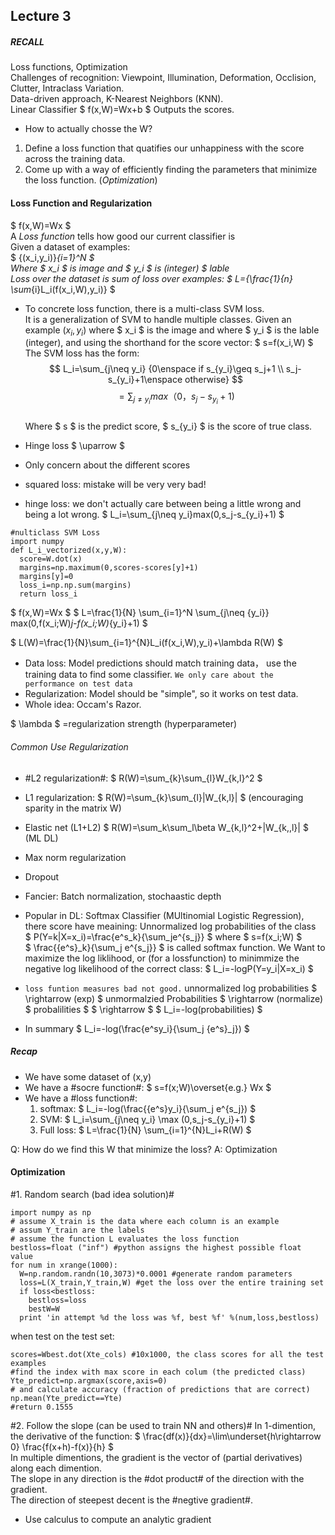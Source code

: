 
## Lecture 3
##### RECALL
Loss functions, Optimization  
Challenges of recognition: Viewpoint, Illumination, Deformation, Occlision, Clutter, Intraclass Variation.  
Data-driven approach, K-Nearest Neighbors (KNN).  
Linear Classifier $ f(x,W)=Wx+b $ Outputs the scores.  
  * How to actually chosse the W?
  1. Define a loss function that quatifies our unhappiness with the score across the training data.  
  2. Come up with a way of efficiently finding the parameters that minimize the loss function. (*Optimization*)  


#### Loss Function and Regularization
$ f(x,W)=Wx $  
A *Loss function* tells how good our current classifier is  
Given a dataset of examples:  
$ {(x_i,y_i)}_{i=1}^N $  
Where $ x_i $ is image and $ y_i $ is (integer) $ lable   
Loss over the dataset is sum of loss over examples:
$ L={\frac{1}{n} \sum_{i}L_i(f(x_i,W),y_i)} $  
* To concrete loss function, there is a multi-class SVM loss.  
It is a generalization of SVM to handle multiple classes.
Given an example $(x_i,y_i)$ where $ x_i $ is the image and where $ y_i $ is the lable (integer), and using the shorthand for the score vector: $ s=f(x_i,W) $  
The SVM loss has the form:
$$ L_i=\sum_{j\neq y_i} {0\enspace if s_{y_i}\geq s_j+1 \\ s_j-s_{y_i}+1\enspace otherwise} $$
$$ =\sum_{j\neq y_i}max（0，s_j-s_{y_i}+1) $$  
Where $ s $ is the  predict score, $ s_{y_i} $ is the score of true class.
* Hinge loss $ \uparrow $
* Only concern about the different scores 
 
* squared loss: mistake will be very very bad!
* hinge loss: we don't actually care between being a little wrong and being a lot wrong.
$ L_i=\sum_{j\neq y_i}max(0,s_j-s_{y_i}+1) $
```
#nulticlass SVM Loss
import numpy
def L_i_vectorized(x,y,W):
  score=W.dot(x)
  margins=np.maximum(0,scores-scores[y]+1)
  margins[y]=0
  loss_i=np.np.sum(margins)
  return loss_i
```

$ f(x,W)=Wx $
$ L=\frac{1}{N} \sum_{i=1}^N \sum_{j\neq {y_i}} max(0,f(x_i;W)_j-f(x_i;W)_{y_i}+1) $

$ L(W)=\frac{1}{N}\sum_{i=1}^{N}L_i(f(x_i,W),y_i)+\lambda R(W) $  
* Data loss: Model predictions should match training data， use the training data to find some classifier. `We only care about the performance on test data`
* Regularization: Model should be "simple", so it works on test data.  
* Whole idea: Occam's Razor.  

$ \lambda $ =regularization strength (hyperparameter)
###### Common Use Regularization
* #L2 regularization#: $ R(W)=\sum_{k}\sum_{l}W_{k,l}^2 $
* L1 regularization: $ R(W)=\sum_{k}\sum_{l}|W_{k,l}| $ (encouraging sparity in the matrix W)
* Elastic net (L1+L2) $ R(W)=\sum_k\sum_l\beta W_{k,l}^2+|W_{k,,l}| $   (ML DL)
* Max norm regularization
* Dropout
* Fancier: Batch normalization, stochaastic depth

* Popular in DL: Softmax Classifier (MUltinomial Logistic Regression), there score have meaining: Unnormalized log probabilities of the class  
$ P(Y=k|X=x_i)=\frac{e^s_k}{\sum_je^{s_j}} $ where $ s=f(x_i;W) $  
$ \frac{{e^s}_k}{\sum_j e^{s_j}} $ is called softmax function. 
We Want to maximize the log liklihood, or (for a lossfunction) to minimmize the negative log likelihood of the correct class: $ L_i=-logP(Y=y_i|X=x_i) $  
* `loss funtion measures bad not good.`
unnormalized log probabilities $ \rightarrow (exp) $ unmormalzied Probabilities $ \rightarrow (normalize) $ probalilities $ $ \rightarrow $ $ L_i=-log(probabilities) $
* In summary $ L_i=-log(\frac{e^sy_i}{\sum_j {e^s}_j}) $  

##### Recap
- We have some dataset of (x,y)  
- We have a #socre function#: $ s=f(x;W)\overset{e.g.} Wx $  
- We have a #loss function#: 
  1. softmax: $ L_i=-log(\frac{{e^s}y_i}{\sum_j e^{s_j}) $  
  2. SVM: $ L_i=\sum_{j\neq y_i} \max (0,s_j-s_{y_i}+1) $  
  3. Full loss: $ L=\frac{1}{N} \sum_{i=1}^{N}L_i+R(W) $  

Q: How do we find this W that minimize the loss?
A: Optimization

#### Optimization
#1. Random search (bad idea solution)#
```
import numpy as np
# assume X_train is the data where each column is an example
# assum Y_train are the labels
# assume the function L evaluates the loss function
bestloss=float ("inf") #python assigns the highest possible float value
for num in xrange(1000):
  W=np.random.randn(10,3073)*0.0001 #generate random parameters
  loss=L(X_train,Y_train,W) #get the loss over the entire training set
  if loss<bestloss:
    bestloss=loss
    bestW=W
  print 'in attempt %d the loss was %f, best %f' %(num,loss,bestloss) 
```
when test on the test set:
```
scores=Wbest.dot(Xte_cols) #10x1000, the class scores for all the test examples
#find the index with max score in each colum (the predicted class)
Yte_predict=np.argmax(score,axis=0)
# and calculate accuracy (fraction of predictions that are correct)
np.mean(Yte_predict==Yte)
#return 0.1555
```

#2. Follow the slope (can be used to train NN and others)#
In 1-dimention, the derivative of the function:
$ \frac{df(x)}{dx}=\lim\underset{h\rightarrow 0} \frac{f(x+h)-f(x)}{h} $  
In multiple dimentions, the gradient is the vector of (partial derivatives) along each dimention.  
The slope in any direction is the #dot product# of the direction with the gradient.  
The direction of steepest decent is the #negtive gradient#.
* Use calculus to compute an analytic gradient  






  
